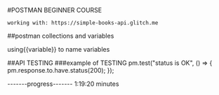 #POSTMAN BEGINNER COURSE

    working with: https://simple-books-api.glitch.me  

##postman collections and variables

using{{variable}} to name variables

##API TESTING
###example of TESTING
pm.test("status is OK", () => {
    pm.response.to.have.status(200);
});


-------progress-------
1:19:20 minutes